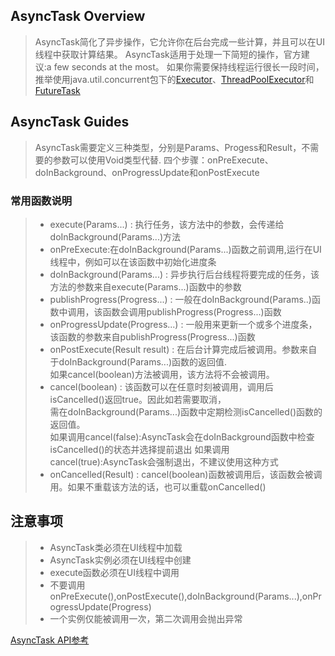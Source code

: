 ## AsyncTask Overview
> AsyncTask简化了异步操作，它允许你在后台完成一些计算，并且可以在UI线程中获取计算结果。
> AsyncTask适用于处理一下简短的操作，官方建议:a few seconds at the most。
> 如果你需要保持线程运行很长一段时间，推举使用java.util.concurrent包下的[Executor](http://www.android-doc.com/reference/java/util/concurrent/Executor.html)、[ThreadPoolExecutor](http://www.android-doc.com/reference/java/util/concurrent/ThreadPoolExecutor.html)和 [FutureTask](http://www.android-doc.com/reference/java/util/concurrent/FutureTask.html)

## AsyncTask Guides
> AsyncTask需要定义三种类型，分别是Params、Progess和Result，不需要的参数可以使用Void类型代替.
> 四个步骤：onPreExecute、doInBackground、onProgressUpdate和onPostExecute 

### 常用函数说明
> * execute(Params...) : 执行任务，该方法中的参数，会传递给doInBackground(Params...)方法
> * onPreExecute:在doInBackground(Params...)函数之前调用,运行在UI线程中，例如可以在该函数中初始化进度条
> * doInBackground(Params...) : 异步执行后台线程将要完成的任务，该方法的参数来自execute(Params...)函数中的参数
> * publishProgress(Progress...) : 一般在doInBackground(Params..)函数中调用，该函数会调用publishProgress(Progress...)函数
> * onProgressUpdate(Progress...) : 一般用来更新一个或多个进度条，该函数的参数来自publishProgress(Progress...)函数
> * onPostExecute(Result result) : 在后台计算完成后被调用。参数来自于doInBackground(Params...)函数的返回值. <br>
如果cancel(boolean)方法被调用，该方法将不会被调用。
> * cancel(boolean) : 该函数可以在任意时刻被调用，调用后isCancelled()返回true。因此如若需要取消，<br>
需在doInBackground(Params...)函数中定期检测isCancelled()函数的返回值。  
>   如果调用cancel(false):AsyncTask会在doInBackground函数中检查isCancelled()的状态并选择提前退出
    如果调用cancel(true):AsyncTask会强制退出，不建议使用这种方式   
> * onCancelled(Result) : cancel(boolean)函数被调用后，该函数会被调用。如果不重载该方法的话，也可以重载onCancelled()


## 注意事项
> * AsyncTask类必须在UI线程中加载
> * AsyncTask实例必须在UI线程中创建
> * execute函数必须在UI线程中调用
> * 不要调用onPreExecute(),onPostExecute(),doInBackground(Params...),onProgressUpdate(Progress)
> * 一个实例仅能被调用一次，第二次调用会抛出异常


[AsyncTask API参考](http://www.android-doc.com/reference/android/os/AsyncTask.html)

